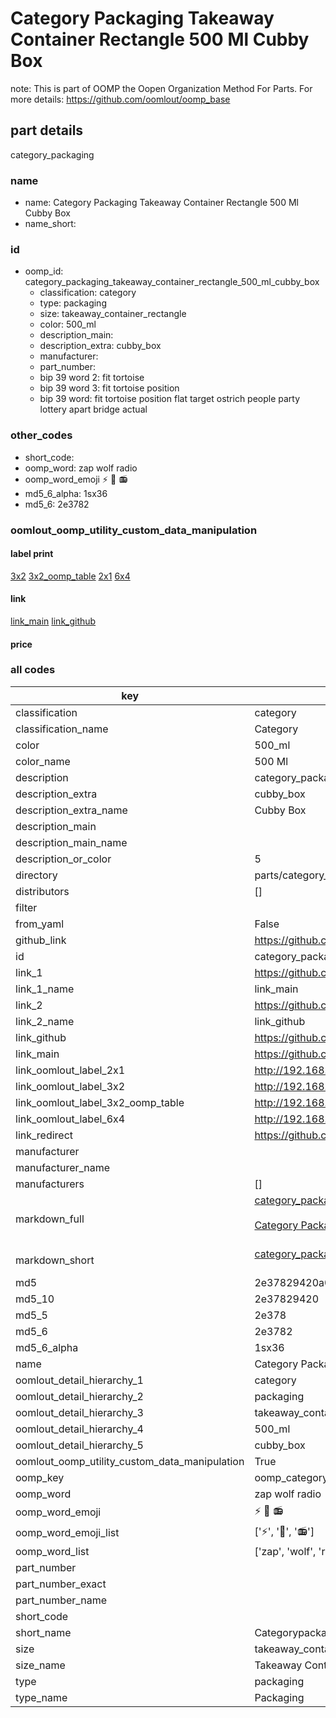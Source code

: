 # Category Packaging Takeaway Container Rectangle 500 Ml Cubby Box  

note: This is part of OOMP the Oopen Organization Method For Parts. For more details: https://github.com/oomlout/oomp_base

##  part details
  



category_packaging



### name
* name: Category Packaging Takeaway Container Rectangle 500 Ml Cubby Box
* name_short: 
### id
* oomp_id: category_packaging_takeaway_container_rectangle_500_ml_cubby_box
  * classification: category
  * type: packaging
  * size: takeaway_container_rectangle
  * color: 500_ml
  * description_main: 
  * description_extra: cubby_box
  * manufacturer: 
  * part_number: 
  * bip 39 word 2: fit tortoise
  * bip 39 word 3: fit tortoise position
  * bip 39 word: fit tortoise position flat target ostrich people party lottery apart bridge actual

### other_codes
* short_code: 
* oomp_word: zap wolf radio
* oomp_word_emoji :zap: :wolf: :radio:
* md5_6_alpha: 1sx36
* md5_6: 2e3782






### oomlout_oomp_utility_custom_data_manipulation
#### label print
[3x2](http://192.168.1.245:1112/?label=oomp%201sx36)
[3x2_oomp_table](http://192.168.1.108:1112/?label=oomp%201sx36)
[2x1](http://192.168.1.242:1112/?label=oomp%201sx36)
[6x4](http://192.168.1.55:1112/?label=oomp%201sx36)    

#### link

[link_main](https://github.com/oomlout/oomlout_oomp_version_1_messy/tree/main/parts/category_packaging_takeaway_container_rectangle_500_ml_cubby_box) [link_github](https://github.com/oomlout/oomlout_oomp_version_1_messy/tree/main/parts/category_packaging_takeaway_container_rectangle_500_ml_cubby_box)                             

#### price







### all codes 
| key | value |  
| --- | --- |  
| classification | category |  
| classification_name | Category |  
| color | 500_ml |  
| color_name | 500 Ml |  
| description | category_packaging |  
| description_extra | cubby_box |  
| description_extra_name | Cubby Box |  
| description_main |  |  
| description_main_name |  |  
| description_or_color | 5  |  
| directory | parts/category_packaging_takeaway_container_rectangle_500_ml_cubby_box |  
| distributors | [] |  
| filter |  |  
| from_yaml | False |  
| github_link | https://github.com/oomlout/oomlout_oomp_part_src/tree/main/parts/category_packaging_takeaway_container_rectangle_500_ml_cubby_box |  
| id | category_packaging_takeaway_container_rectangle_500_ml_cubby_box |  
| link_1 | https://github.com/oomlout/oomlout_oomp_version_1_messy/tree/main/parts/category_packaging_takeaway_container_rectangle_500_ml_cubby_box |  
| link_1_name | link_main |  
| link_2 | https://github.com/oomlout/oomlout_oomp_version_1_messy/tree/main/parts/category_packaging_takeaway_container_rectangle_500_ml_cubby_box |  
| link_2_name | link_github |  
| link_github | https://github.com/oomlout/oomlout_oomp_version_1_messy/tree/main/parts/category_packaging_takeaway_container_rectangle_500_ml_cubby_box |  
| link_main | https://github.com/oomlout/oomlout_oomp_version_1_messy/tree/main/parts/category_packaging_takeaway_container_rectangle_500_ml_cubby_box |  
| link_oomlout_label_2x1 | http://192.168.1.242:1112/?label=oomp%201sx36 |  
| link_oomlout_label_3x2 | http://192.168.1.245:1112/?label=oomp%201sx36 |  
| link_oomlout_label_3x2_oomp_table | http://192.168.1.108:1112/?label=oomp%201sx36 |  
| link_oomlout_label_6x4 | http://192.168.1.55:1112/?label=oomp%201sx36 |  
| link_redirect | https://github.com/oomlout/oomlout_oomp_version_1_messy/tree/main/parts/category_packaging_takeaway_container_rectangle_500_ml_cubby_box |  
| manufacturer |  |  
| manufacturer_name |  |  
| manufacturers | [] |  
| markdown_full | [category_packaging_takeaway_container_rectangle_500_ml_cubby_box](none)<br>[](none)<br>[Category Packaging Takeaway Container Rectangle 500 Ml Cubby Box](none)<br><br> |  
| markdown_short | [category_packaging_takeaway_container_rectangle_500_ml_cubby_box](none)<br><br> |  
| md5 | 2e37829420a0945a73eef58950f962be |  
| md5_10 | 2e37829420 |  
| md5_5 | 2e378 |  
| md5_6 | 2e3782 |  
| md5_6_alpha | 1sx36 |  
| name | Category Packaging Takeaway Container Rectangle 500 Ml Cubby Box |  
| oomlout_detail_hierarchy_1 | category |  
| oomlout_detail_hierarchy_2 | packaging |  
| oomlout_detail_hierarchy_3 | takeaway_container_rectangle |  
| oomlout_detail_hierarchy_4 | 500_ml |  
| oomlout_detail_hierarchy_5 | cubby_box |  
| oomlout_oomp_utility_custom_data_manipulation | True |  
| oomp_key | oomp_category_packaging_takeaway_container_rectangle_500_ml_cubby_box |  
| oomp_word | zap wolf radio |  
| oomp_word_emoji | :zap: :wolf: :radio: |  
| oomp_word_emoji_list | [':zap:', ':wolf:', ':radio:'] |  
| oomp_word_list | ['zap', 'wolf', 'radio'] |  
| part_number |  |  
| part_number_exact |  |  
| part_number_name |  |  
| short_code |  |  
| short_name | Categorypackaging |  
| size | takeaway_container_rectangle |  
| size_name | Takeaway Container Rectangle |  
| type | packaging |  
| type_name | Packaging |  
